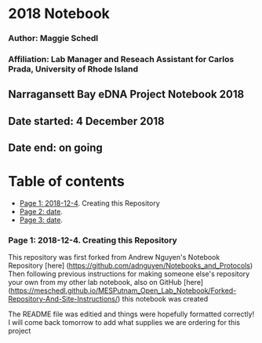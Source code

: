# 2018 Notebook

### Author: Maggie Schedl
### Affiliation:     Lab Manager and Reseach Assistant for Carlos Prada, University of Rhode Island

## Narragansett Bay eDNA Project Notebook 2018

## Date started:  4 December 2018
## Date end:  on going


# Table of contents    
* [Page 1:   2018-12-4](#id-section1). Creating this Repository
* [Page 2:   date](#id-section2).
* [Page 3:   date](#id-section3).

<div id='id-section1'/> 

### Page 1: 2018-12-4. Creating this Repository

This repository was first forked from Andrew Nguyen's Notebook Repository [here] (https://github.com/adnguyen/Notebooks_and_Protocols)
Then following previous instructions for making someone else's repository your own from my other lab notebook, also on GitHub [here] (https://meschedl.github.io/MESPutnam_Open_Lab_Notebook/Forked-Repository-And-Site-Instructions/) this notebook was created

The README file was editied and things were hopefully formatted correctly! I will come back tomorrow to add what supplies we are ordering for this project






